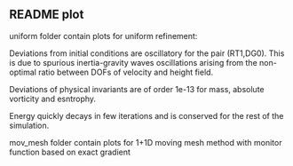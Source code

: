 ## README plot

uniform folder contain plots for uniform refinement:

Deviations from initial conditions are oscillatory for the pair (RT1,DG0). This is due to spurious inertia-gravity waves oscillations arising from the non-optimal ratio between DOFs of velocity and height field. 

Deviations of physical invariants are of order 1e-13 for mass, absolute vorticity and esntrophy. 

Energy quickly decays in few iterations and is conserved for the rest of the simulation.


mov_mesh folder contain plots for 1+1D moving mesh method with monitor function based on exact gradient 
